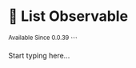 # 🔗 List Observable

<sup>
Available Since 0.0.39
</sup>

<code-block lang="java" src="../code-samples/CodeSnippets.java" include-symbol="list"/>
```

Start typing here...